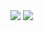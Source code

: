 <span><img align="center" src="https://github-readme-stats.vercel.app/api?username=jaywoow&count_private=true&show_icons=true&include_all_commits=true&hide_border=true&hide_title=true" /></span>
<span><img align="center" src="https://github-readme-stats.vercel.app/api/top-langs/?username=jaywoow&langs_count=3&hide_title=true&hide_border=true" /></span>